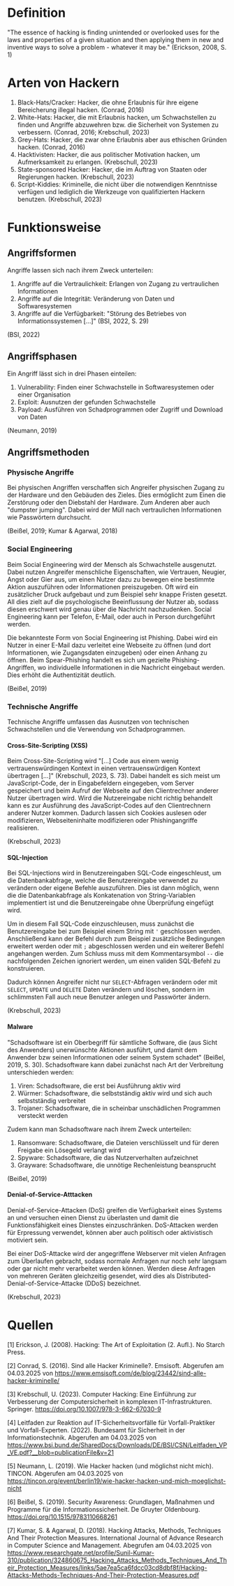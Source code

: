 # Definition
"The essence of hacking is finding unintended or overlooked uses for the laws and properties of a given situation and then applying them in new and inventive ways to solve a problem - whatever it may be." (Erickson, 2008, S. 1)

# Arten von Hackern
1. Black-Hats/Cracker: Hacker, die ohne Erlaubnis für ihre eigene Bereicherung illegal hacken. (Conrad, 2016)
2. White-Hats: Hacker, die mit Erlaubnis hacken, um Schwachstellen zu finden und Angriffe abzuwehren bzw. die Sicherheit von Systemen zu verbessern. (Conrad, 2016; Krebschull, 2023)
3. Grey-Hats: Hacker, die zwar ohne Erlaubnis aber aus ethischen Gründen hacken. (Conrad, 2016)
4. Hacktivisten: Hacker, die aus politischer Motivation hacken, um Aufmerksamkeit zu erlangen. (Krebschull, 2023)
5. State-sponsored Hacker: Hacker, die im Auftrag von Staaten oder Regierungen hacken. (Krebschull, 2023)
6. Script-Kiddies: Kriminelle, die nicht über die notwendigen Kenntnisse verfügen und lediglich die Werkzeuge von qualifizierten Hackern benutzen. (Krebschull, 2023)

# Funktionsweise
## Angriffsformen
Angriffe lassen sich nach ihrem Zweck unterteilen:

1. Angriffe auf die Vertraulichkeit: Erlangen von Zugang zu vertraulichen Informationen
2. Angriffe auf die Integrität: Veränderung von Daten und Softwaresystemen
3. Angriffe auf die Verfügbarkeit: "Störung des Betriebes von Informationssystemen [...]" (BSI, 2022, S. 29)

(BSI, 2022)

## Angriffsphasen
Ein Angriff lässt sich in drei Phasen einteilen:

1. Vulnerability: Finden einer Schwachstelle in Softwaresystemen oder einer Organisation
2. Exploit: Ausnutzen der gefunden Schwachstelle
3. Payload: Ausführen von Schadprogrammen oder Zugriff und Download von Daten

(Neumann, 2019)

## Angriffsmethoden
### Physische Angriffe
Bei physischen Angriffen verschaffen sich Angreifer physischen Zugang zu der Hardware und den Gebäuden des Zieles. Dies ermöglicht zum Einen die Zerstörung oder den Diebstahl der Hardware. Zum Anderen aber auch "dumpster jumping". Dabei wird der Müll nach vertraulichen Informationen wie Passwörtern durchsucht.

(Beißel, 2019; Kumar & Agarwal, 2018)

### Social Engineering
Beim Social Engineering wird der Mensch als Schwachstelle ausgenutzt. Dabei nutzen Angreifer menschliche Eigenschaften, wie Vertrauen, Neugier, Angst oder Gier aus, um einen Nutzer dazu zu bewegen eine bestimmte Aktion auszuführen oder Informationen preiszugeben. Oft wird ein zusätzlicher Druck aufgebaut und zum Beispiel sehr knappe Fristen gesetzt. All dies zielt auf die psychologische Beeinflussung der Nutzer ab, sodass diesen erschwert wird genau über die Nachricht nachzudenken. Social Engineering kann per Telefon, E-Mail, oder auch in Person durchgeführt werden.

Die bekannteste Form von Social Engineering ist Phishing. Dabei wird ein Nutzer in einer E-Mail dazu verleitet eine Webseite zu öffnen (und dort Informationen, wie Zugangsdaten einzugeben) oder einen Anhang zu öffnen. Beim Spear-Phishing handelt es sich um gezielte Phishing-Angriffen, wo individuelle Informationen in die Nachricht eingebaut werden. Dies erhöht die Authentizität deutlich.

(Beißel, 2019)

### Technische Angriffe
Technische Angriffe umfassen das Ausnutzen von technischen Schwachstellen und die Verwendung von Schadprogrammen.

#### Cross-Site-Scripting (XSS)
Beim Cross-Site-Scripting wird "[...] Code aus einem wenig vertrauenswürdingen Kontext in einen vertrauenswürdigen Kontext übertragen [...]" (Krebschull, 2023, S. 73). Dabei handelt es sich meist um JavaScript-Code, der in Eingabefeldern eingegeben, vom Server gespeichert und beim Aufruf der Webseite auf den Clientrechner anderer Nutzer übertragen wird. Wird die Nutzereingabe nicht richtig behandelt kann es zur Ausführung des JavaScript-Codes auf den Clientrechnern anderer Nutzer kommen. Dadurch lassen sich Cookies auslesen oder modifizieren, Webseiteninhalte modifizieren oder Phishingangriffe realisieren.

(Krebschull, 2023)

#### SQL-Injection
Bei SQL-Injections wird in Benutzereingaben SQL-Code eingeschleust, um die Datenbankabfrage, welche die Benutzereingabe verwendet zu verändern oder eigene Befehle auszuführen. Dies ist dann möglich, wenn die die Datenbankabfrage als Konkatenation von String-Variablen implementiert ist und die Benutzereingabe ohne Überprüfung eingefügt wird.

Um in diesem Fall SQL-Code einzuschleusen, muss zunächst die Benutzereingabe bei zum Beispiel einem String mit `'` geschlossen werden. Anschließend kann der Befehl durch zum Beispiel zusätzliche Bedingungen erweitert werden oder mit `;` abgeschlossen werden und ein weiterer Befehl angehangen werden. Zum Schluss muss mit dem Kommentarsymbol `--` die nachfolgenden Zeichen ignoriert werden, um einen validen SQL-Befehl zu konstruieren.

Dadurch können Angreifer nicht nur `SELECT`-Abfragen verändern oder mit `SELECT`, `UPDATE` und `DELETE` Daten verändern und löschen, sondern im schlimmsten Fall auch neue Benutzer anlegen und Passwörter ändern.

(Krebschull, 2023)

#### Malware
"Schadsoftware ist ein Oberbegriff für sämtliche Software, die (aus Sicht des Anwenders) unerwünschte Aktionen ausführt, und damit dem Anwender bzw seinen Informationen oder seinem System schadet" (Beißel, 2019, S. 30). Schadsoftware kann dabei zunächst nach Art der Verbreitung unterschieden werden:

1. Viren: Schadsoftware, die erst bei Ausführung aktiv wird
2. Würmer: Schadsoftware, die selbstständig aktiv wird und sich auch selbstständig verbreitet
3. Trojaner: Schadsoftware, die in scheinbar unschädlichen Programmen versteckt werden

Zudem kann man Schadsoftware nach ihrem Zweck unterteilen:
1. Ransomware: Schadsoftware, die Dateien verschlüsselt und für deren Freigabe ein Lösegeld verlangt wird
2. Spyware: Schadsoftware, die das Nutzerverhalten aufzeichnet
3. Grayware: Schadsoftware, die unnötige Rechenleistung beansprucht

(Beißel, 2019)

#### Denial-of-Service-Atttacken
Denial-of-Service-Attacken (DoS) greifen die Verfügbarkeit eines Systems an und versuchen einen Dienst zu überlasten und damit die Funktionsfähigkeit eines Dienstes einzuschränken. DoS-Attacken werden für Erpressung verwendet, können aber auch politisch oder aktivistisch motiviert sein.

Bei einer DoS-Attacke wird der angegriffene Webserver mit vielen Anfragen zum Überlaufen gebracht, sodass normale Anfragen nur noch sehr langsam oder gar nicht mehr verarbeitet werden können.
Werden diese Anfragen von mehreren Geräten gleichzeitig gesendet, wird dies als Distributed-Denial-of-Service-Attacke (DDoS) bezeichnet.

(Krebschull, 2023)

# Quellen
[1] Erickson, J. (2008). Hacking: The Art of Exploitation (2. Aufl.). No Starch Press.

[2] Conrad, S. (2016). Sind alle Hacker Kriminelle?. Emsisoft. Abgerufen am 04.03.2025 von https://www.emsisoft.com/de/blog/23442/sind-alle-hacker-kriminelle/

[3] Krebschull, U. (2023). Computer Hacking: Eine Einführung zur Verbesserung der Computersicherheit in komplexen IT-Infrastrukturen. Springer. https://doi.org/10.1007/978-3-662-67030-9

[4] Leitfaden zur Reaktion auf IT-Sicherheitsvorfälle für Vorfall-Praktiker und Vorfall-Experten. (2022). Bundesamt für Sicherheit in der Informationstechnik. Abgerufen am 04.03.2025 von https://www.bsi.bund.de/SharedDocs/Downloads/DE/BSI/CSN/Leitfaden_VP_VE.pdf?__blob=publicationFile&v=21

[5] Neumann, L. (2019). Wie Hacker hacken (und möglichst nicht mich). TINCON. Abgerufen am 04.03.2025 von https://tincon.org/event/berlin19/wie-hacker-hacken-und-mich-moeglichst-nicht

[6] Beißel, S. (2019). Security Awareness: Grundlagen, Maßnahmen und Programme für die Informationssicherheit. De Gruyter Oldenbourg. https://doi.org/10.1515/9783110668261

[7] Kumar, S. & Agarwal, D. (2018). Hacking Attacks, Methods, Techniques And Their Protection Measures. International Journal of Advance Research in Computer Science and Management. Abegrufen am 04.03.2025 von https://www.researchgate.net/profile/Sunil-Kumar-310/publication/324860675_Hacking_Attacks_Methods_Techniques_And_Their_Protection_Measures/links/5ae7ea5ca6fdcc03cd8dbf8f/Hacking-Attacks-Methods-Techniques-And-Their-Protection-Measures.pdf

